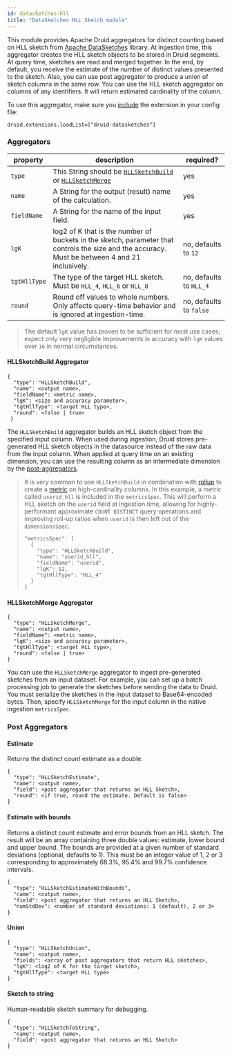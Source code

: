```yaml
---
id: datasketches-hll
title: "DataSketches HLL Sketch module"
---
```


<!--
  ~ Licensed to the Apache Software Foundation (ASF) under one
  ~ or more contributor license agreements.  See the NOTICE file
  ~ distributed with this work for additional information
  ~ regarding copyright ownership.  The ASF licenses this file
  ~ to you under the Apache License, Version 2.0 (the
  ~ "License"); you may not use this file except in compliance
  ~ with the License.  You may obtain a copy of the License at
  ~
  ~   http://www.apache.org/licenses/LICENSE-2.0
  ~
  ~ Unless required by applicable law or agreed to in writing,
  ~ software distributed under the License is distributed on an
  ~ "AS IS" BASIS, WITHOUT WARRANTIES OR CONDITIONS OF ANY
  ~ KIND, either express or implied.  See the License for the
  ~ specific language governing permissions and limitations
  ~ under the License.
  -->


This module provides Apache Druid aggregators for distinct counting based on HLL sketch from [Apache DataSketches](https://datasketches.apache.org/) library. At ingestion time, this aggregator creates the HLL sketch objects to be stored in Druid segments. At query time, sketches are read and merged together. In the end, by default, you receive the estimate of the number of distinct values presented to the sketch. Also, you can use post aggregator to produce a union of sketch columns in the same row.
You can use the HLL sketch aggregator on columns of any identifiers. It will return estimated cardinality of the column.

To use this aggregator, make sure you [include](../../development/extensions.md#loading-extensions) the extension in your config file:

```
druid.extensions.loadList=["druid-datasketches"]
```

### Aggregators

|property|description|required?|
|--------|-----------|---------|
|`type`|This String should be [`HLLSketchBuild`](#hllsketchbuild-aggregator) or [`HLLSketchMerge`](#hllsketchmerge-aggregator)|yes|
|`name`|A String for the output (result) name of the calculation.|yes|
|`fieldName`|A String for the name of the input field.|yes|
|`lgK`|log2 of K that is the number of buckets in the sketch, parameter that controls the size and the accuracy. Must be between 4 and 21 inclusively.|no, defaults to `12`|
|`tgtHllType`|The type of the target HLL sketch. Must be `HLL_4`, `HLL_6` or `HLL_8` |no, defaults to `HLL_4`|
|`round`|Round off values to whole numbers. Only affects query-time behavior and is ignored at ingestion-time.|no, defaults to `false`|

> The default `lgK` value has proven to be sufficient for most use cases; expect only very negligible improvements in accuracy with `lgK` values over `16` in normal circumstances.

#### HLLSketchBuild Aggregator

```
{
  "type": "HLLSketchBuild",
  "name": <output name>,
  "fieldName": <metric name>,
  "lgK": <size and accuracy parameter>,
  "tgtHllType": <target HLL type>,
  "round": <false | true>
 }
```

The `HLLSketchBuild` aggregator builds an HLL sketch object from the specified input column. When used during ingestion, Druid stores pre-generated HLL sketch objects in the datasource instead of the raw data from the input column.
When applied at query time on an existing dimension, you can use the resulting column as an intermediate dimension by the [post-aggregators](#post-aggregators).

> It is very common to use `HLLSketchBuild` in combination with [rollup](../../ingestion/rollup.md) to create a [metric](../../ingestion/ingestion-spec.html#metricsspec) on high-cardinality columns.  In this example, a metric called `userid_hll` is included in the `metricsSpec`.  This will perform a HLL sketch on the `userid` field at ingestion time, allowing for highly-performant approximate `COUNT DISTINCT` query operations and improving roll-up ratios when `userid` is then left out of the `dimensionsSpec`.
>
> ```
> "metricsSpec": [
>   {
>     "type": "HLLSketchBuild",
>     "name": "userid_hll",
>     "fieldName": "userid",
>     "lgK": 12,
>     "tgtHllType": "HLL_4"
>   }
> ]
> ```
>

#### HLLSketchMerge Aggregator

```
{
  "type": "HLLSketchMerge",
  "name": <output name>,
  "fieldName": <metric name>,
  "lgK": <size and accuracy parameter>,
  "tgtHllType": <target HLL type>,
  "round": <false | true>
}
```

You can use the `HLLSketchMerge` aggregator to ingest pre-generated sketches from an input dataset. For example, you can set up a batch processing job to generate the sketches before sending the data to Druid. You must serialize the sketches in the input dataset to Base64-encoded bytes. Then, specify `HLLSketchMerge` for the input column in the native ingestion `metricsSpec`.

### Post Aggregators

#### Estimate

Returns the distinct count estimate as a double.

```
{
  "type": "HLLSketchEstimate",
  "name": <output name>,
  "field": <post aggregator that returns an HLL Sketch>,
  "round": <if true, round the estimate. Default is false>
}
```

#### Estimate with bounds

Returns a distinct count estimate and error bounds from an HLL sketch.
The result will be an array containing three double values: estimate, lower bound and upper bound.
The bounds are provided at a given number of standard deviations (optional, defaults to 1).
This must be an integer value of 1, 2 or 3 corresponding to approximately 68.3%, 95.4% and 99.7% confidence intervals.

```
{
  "type": "HLLSketchEstimateWithBounds",
  "name": <output name>,
  "field": <post aggregator that returns an HLL Sketch>,
  "numStdDev": <number of standard deviations: 1 (default), 2 or 3>
}
```

#### Union

```
{
  "type": "HLLSketchUnion",
  "name": <output name>,
  "fields": <array of post aggregators that return HLL sketches>,
  "lgK": <log2 of K for the target sketch>,
  "tgtHllType": <target HLL type>
}
```

#### Sketch to string

Human-readable sketch summary for debugging.

```
{
  "type": "HLLSketchToString",
  "name": <output name>,
  "field": <post aggregator that returns an HLL Sketch>
}
```
